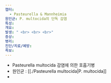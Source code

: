 ```yaml
---
챕터:
  - Pasteurella & Mannheimia
원인균: P. multocida의 단독 감염
특성: 
개요: 
발생: " <br> <br> <br>"
증상: 
병리: 
진단/치료/예방: 
족보: 
---
```

- Pasteurella multocida 감염에 의한 호흡기병
- 원인균 : [[./Pasteurella multocida|P. multocida]]
-  